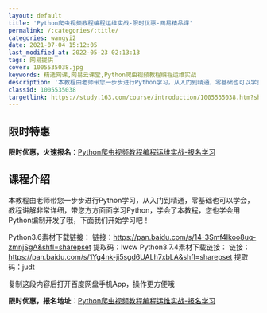 ```yaml
---
layout: default
title: 'Python爬虫视频教程编程运维实战-限时优惠-网易精品课'
permalink: /:categories/:title/
categories: wangyi2
date: 2021-07-04 15:12:05
last_modified_at: 2022-05-23 02:13:13
tags: 网易提供
cover: 1005535038.jpg
keywords: 精选网课,网易云课堂,Python爬虫视频教程编程运维实战
description: '本教程由老师带您一步步进行Python学习，从入门到精通，零基础也可以学会，教程讲解非常详细，带您方方面面学习Pytho'
classid: 1005535038
targetlink: https://study.163.com/course/introduction/1005535038.htm?share=1&shareId=1025206652&utm_campaign=share&utm_medium=iphoneShare&utm_source=&utm_u=1025206652
---
```


## 限时特惠

**限时优惠，火速报名**：[Python爬虫视频教程编程运维实战-报名学习](https://study.163.com/course/introduction/1005535038.htm?share=1&shareId=1025206652&utm_campaign=share&utm_medium=iphoneShare&utm_source=&utm_u=1025206652)

## 课程介绍

本教程由老师带您一步步进行Python学习，从入门到精通，零基础也可以学会，教程讲解非常详细，带您方方面面学习Python，学会了本教程，您也学会用Python编制开发了哦，下面我们开始学习吧！



Python3.6素材下载链接： 链接：https://pan.baidu.com/s/14-3Smf4Ikoo8uq-zmnjSgA&shfl=sharepset  提取码：lwcw  Python3.7.4素材下载链接： 链接：https://pan.baidu.com/s/1Yg4nk-ji5sgd6UALh7xbLA&shfl=sharepset  提取码：judt  

复制这段内容后打开百度网盘手机App，操作更方便哦

**限时优惠，报名地址**：[Python爬虫视频教程编程运维实战-报名学习](https://study.163.com/course/introduction/1005535038.htm?share=1&shareId=1025206652&utm_campaign=share&utm_medium=iphoneShare&utm_source=&utm_u=1025206652)

